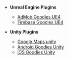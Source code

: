 - **Unreal Engine Plugins**
    * [AdMob Goodies UE4](ue-plugins/admob-unreal)
    * [Firebase Goodies UE4](ue-plugins/firebase-unreal)

- **Unity Plugins**
    * [Google Maps unity](TODO)
    * [Android Goodies Unity](TODO)
    * [iOS Goodies Unity](TODO)